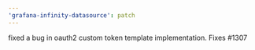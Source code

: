```yaml
---
'grafana-infinity-datasource': patch
---
```


fixed a bug in oauth2 custom token template implementation. Fixes #1307
